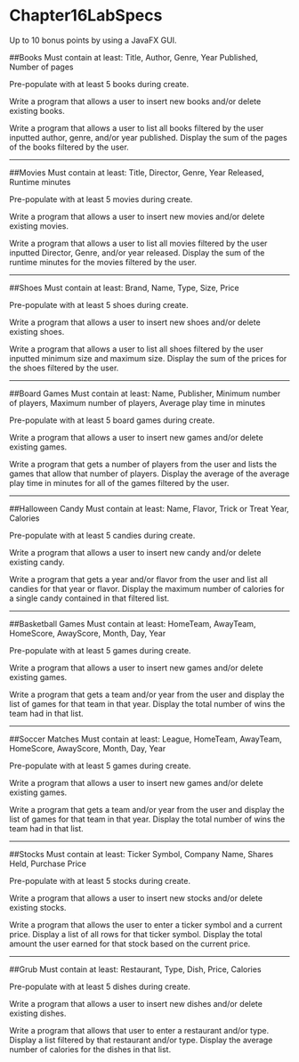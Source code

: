 # Chapter16LabSpecs

Up to 10 bonus points by using a JavaFX GUI.

##Books
Must contain at least: Title, Author, Genre, Year Published, Number of pages

Pre-populate with at least 5 books during create.

Write a program that allows a user to insert new books and/or delete existing books.

Write a program that allows a user to list all books filtered by the user inputted author, genre, and/or year published. Display the sum of the pages of the books filtered by the user.

---------

##Movies
Must contain at least: Title, Director, Genre, Year Released, Runtime minutes

Pre-populate with at least 5 movies during create.

Write a program that allows a user to insert new movies and/or delete existing movies.

Write a program that allows a user to list all movies filtered by the user inputted Director, Genre, and/or year released.
Display the sum of the runtime minutes for the movies filtered by the user.

--------

##Shoes
Must contain at least: Brand, Name, Type, Size, Price

Pre-populate with at least 5 shoes during create.

Write a program that allows a user to insert new shoes and/or delete existing shoes.

Write a program that allows a user to list all shoes filtered by the user inputted minimum size and maximum size. Display the sum of the prices for the shoes filtered by the user.

-----

##Board Games
Must contain at least: Name, Publisher, Minimum number of players, Maximum number of players, Average play time in minutes

Pre-populate with at least 5 board games during create.

Write a program that allows a user to insert new games and/or delete existing games.

Write a program that gets a number of players from the user and lists the games that allow that number of players. Display the average of the average play time in minutes for all of the games filtered by the user.

-----

##Halloween Candy
Must contain at least: Name, Flavor, Trick or Treat Year, Calories

Pre-populate with at least 5 candies during create.

Write a program that allows a user to insert new candy and/or delete existing candy.

Write a program that gets a year and/or flavor from the user and list all candies for that year or flavor.  Display the maximum number of calories for a single candy contained in that filtered list.

----

##Basketball Games
Must contain at least: HomeTeam, AwayTeam, HomeScore, AwayScore, Month, Day, Year

Pre-populate with at least 5 games during create.

Write a program that allows a user to insert new games and/or delete existing games.

Write a program that gets a team and/or year from the user and display the list of games for that team in that year.  Display the total number of wins the team had in that list.

----

##Soccer Matches
Must contain at least: League, HomeTeam, AwayTeam, HomeScore, AwayScore, Month, Day, Year

Pre-populate with at least 5 games during create.

Write a program that allows a user to insert new games and/or delete existing games.

Write a program that gets a team and/or year from the user and display the list of games for that team in that year.  Display the total number of wins the team had in that list.

-----

##Stocks
Must contain at least: Ticker Symbol, Company Name, Shares Held, Purchase Price

Pre-populate with at least 5 stocks during create.

Write a program that allows a user to insert new stocks and/or delete existing stocks.

Write a program that allows the user to enter a ticker symbol and a current price. Display a list of all rows for that ticker symbol.  Display the total amount the user earned for that stock based on the current price.

---

##Grub
Must contain at least: Restaurant, Type, Dish, Price, Calories

Pre-populate with at least 5 dishes during create.

Write a program that allows a user to insert new dishes and/or delete existing dishes.

Write a program that allows that user to enter a restaurant and/or type. Display a list filtered by that restaurant and/or type.  Display the average number of calories for the dishes in that list.
